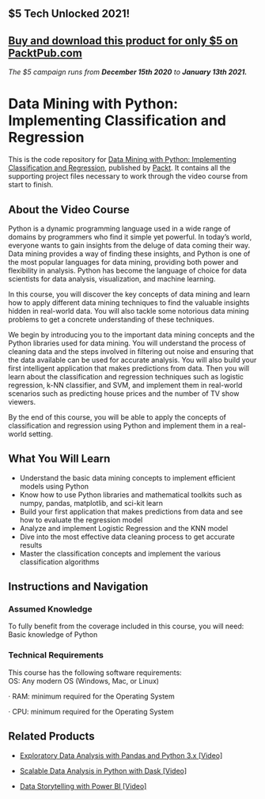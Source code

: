 ## $5 Tech Unlocked 2021!
[Buy and download this product for only $5 on PacktPub.com](https://www.packtpub.com/)
-----
*The $5 campaign         runs from __December 15th 2020__ to __January 13th 2021.__*

# Data Mining with Python: Implementing Classification and Regression
This is the code repository for [Data Mining with Python: Implementing Classification and Regression](https://www.packtpub.com/big-data-and-business-intelligence/data-mining-python-implementing-classification-and-regression?utm_source=github&utm_medium=repository&utm_campaign=9781785885716), published by [Packt](https://www.packtpub.com/?utm_source=github). It contains all the supporting project files necessary to work through the video course from start to finish.
## About the Video Course
Python is a dynamic programming language used in a wide range of domains by programmers who find it simple yet powerful. In today’s world, everyone wants to gain insights from the deluge of data coming their way. Data mining provides a way of finding these insights, and Python is one of the most popular languages for data mining, providing both power and flexibility in analysis. Python has become the language of choice for data scientists for data analysis, visualization, and machine learning.

In this course, you will discover the key concepts of data mining and learn how to apply different data mining techniques to find the valuable insights hidden in real-world data. You will also tackle some notorious data mining problems to get a concrete understanding of these techniques.

We begin by introducing you to the important data mining concepts and the Python libraries used for data mining. You will understand the process of cleaning data and the steps involved in filtering out noise and ensuring that the data available can be used for accurate analysis. You will also build your first intelligent application that makes predictions from data. Then you will learn about the classification and regression techniques such as logistic regression, k-NN classifier, and SVM, and implement them in real-world scenarios such as predicting house prices and the number of TV show viewers.

By the end of this course, you will be able to apply the concepts of classification and regression using Python and implement them in a real-world setting.

<H2>What You Will Learn</H2>
<DIV class=book-info-will-learn-text>
<UL>
<LI>Understand the basic data mining concepts to implement efficient models using Python 
<LI>Know how to use Python libraries and mathematical toolkits such as numpy, pandas, matplotlib, and sci-kit learn 
<LI>Build your first application that makes predictions from data and see how to evaluate the regression model 
<LI>Analyze and implement Logistic Regression and the KNN model 
<LI>Dive into the most effective data cleaning process to get accurate results 
<LI>Master the classification concepts and implement the various classification algorithms </LI></UL></DIV>

## Instructions and Navigation
### Assumed Knowledge
To fully benefit from the coverage included in this course, you will need:<br/>
Basic knowledge of Python
### Technical Requirements
This course has the following software requirements:<br/>
  OS: Any modern OS (Windows, Mac, or Linux)

·       RAM: minimum required for the Operating System

·       CPU: minimum required for the Operating System

## Related Products
* [Exploratory Data Analysis with Pandas and Python 3.x [Video]](https://www.packtpub.com/application-development/exploratory-data-analysis-pandas-and-python-3x-video?utm_source=github&utm_medium=repository&utm_campaign=9781789959116)

* [Scalable Data Analysis in Python with Dask [Video]](https://www.packtpub.com/web-development/scalable-data-analysis-python-dask-video?utm_source=github&utm_medium=repository&utm_campaign=9781789808926)

* [Data Storytelling with Power BI [Video]](https://www.packtpub.com/big-data-and-business-intelligence/data-storytelling-power-bi-video?utm_source=github&utm_medium=repository&utm_campaign=9781789959475)

